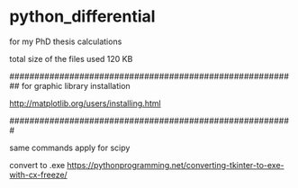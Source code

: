 # python_differential

for my PhD thesis calculations

total size of the files used 120 KB

##########################################################
for graphic library installation

http://matplotlib.org/users/installing.html

#########################################################

same commands apply for scipy

convert to .exe
https://pythonprogramming.net/converting-tkinter-to-exe-with-cx-freeze/
